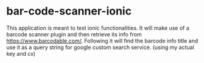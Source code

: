 # bar-code-scanner-ionic
This application is meant to test ionic functionalities.
It will make use of a barcode scanner plugin and then retrieve its info from https://www.barcodable.com/.
Following it will find the barcode info title and use it as a query string for google custom search service. (using my actual key and cx)